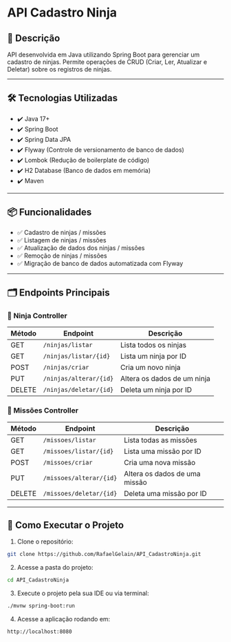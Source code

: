 # API Cadastro Ninja

## 📑 Descrição

API desenvolvida em Java utilizando Spring Boot para gerenciar um cadastro de ninjas. 
Permite operações de CRUD (Criar, Ler, Atualizar e Deletar) sobre os registros de ninjas.

---

## 🛠️ Tecnologias Utilizadas

- ✔️ Java 17+
- ✔️ Spring Boot
- ✔️ Spring Data JPA
- ✔️ Flyway (Controle de versionamento de banco de dados)
- ✔️ Lombok (Redução de boilerplate de código)
- ✔️ H2 Database (Banco de dados em memória)
- ✔️ Maven

---

## 📦 Funcionalidades

- ✅ Cadastro de ninjas / missões
- ✅ Listagem de ninjas / missões
- ✅ Atualização de dados dos ninjas / missões
- ✅ Remoção de ninjas / missões
- ✅ Migração de banco de dados automatizada com Flyway

---

## 🗂️ Endpoints Principais

### 🔹 Ninja Controller

| Método | Endpoint                | Descrição                      |
|--------|--------------------------|---------------------------------|
| GET    | `/ninjas/listar`         | Lista todos os ninjas          |
| GET    | `/ninjas/listar/{id}`    | Lista um ninja por ID          |
| POST   | `/ninjas/criar`          | Cria um novo ninja             |
| PUT    | `/ninjas/alterar/{id}`   | Altera os dados de um ninja    |
| DELETE | `/ninjas/deletar/{id}`   | Deleta um ninja por ID         |

### 🔸 Missões Controller

| Método | Endpoint                   | Descrição                        |
|--------|-----------------------------|-----------------------------------|
| GET    | `/missoes/listar`           | Lista todas as missões           |
| GET    | `/missoes/listar/{id}`      | Lista uma missão por ID          |
| POST   | `/missoes/criar`            | Cria uma nova missão             |
| PUT    | `/missoes/alterar/{id}`     | Altera os dados de uma missão    |
| DELETE | `/missoes/deletar/{id}`     | Deleta uma missão por ID         |

---

## 🚀 Como Executar o Projeto

1. Clone o repositório:
```bash
git clone https://github.com/RafaelGelain/API_CadastroNinja.git
```

2. Acesse a pasta do projeto:
```bash
cd API_CadastroNinja
```

3. Execute o projeto pela sua IDE ou via terminal:
```bash
./mvnw spring-boot:run
```

4. Acesse a aplicação rodando em:
```
http://localhost:8080
```
